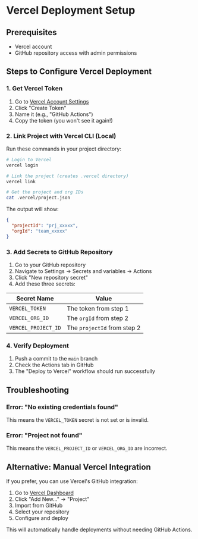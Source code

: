 # Vercel Deployment Setup

## Prerequisites

- Vercel account
- GitHub repository access with admin permissions

## Steps to Configure Vercel Deployment

### 1. Get Vercel Token

1. Go to [Vercel Account Settings](https://vercel.com/account/tokens)
2. Click "Create Token"
3. Name it (e.g., "GitHub Actions")
4. Copy the token (you won't see it again!)

### 2. Link Project with Vercel CLI (Local)

Run these commands in your project directory:

```bash
# Login to Vercel
vercel login

# Link the project (creates .vercel directory)
vercel link

# Get the project and org IDs
cat .vercel/project.json
```

The output will show:

```json
{
  "projectId": "prj_xxxxx",
  "orgId": "team_xxxxx"
}
```

### 3. Add Secrets to GitHub Repository

1. Go to your GitHub repository
2. Navigate to Settings → Secrets and variables → Actions
3. Click "New repository secret"
4. Add these three secrets:

| Secret Name         | Value                       |
| ------------------- | --------------------------- |
| `VERCEL_TOKEN`      | The token from step 1       |
| `VERCEL_ORG_ID`     | The `orgId` from step 2     |
| `VERCEL_PROJECT_ID` | The `projectId` from step 2 |

### 4. Verify Deployment

1. Push a commit to the `main` branch
2. Check the Actions tab in GitHub
3. The "Deploy to Vercel" workflow should run successfully

## Troubleshooting

### Error: "No existing credentials found"

This means the `VERCEL_TOKEN` secret is not set or is invalid.

### Error: "Project not found"

This means the `VERCEL_PROJECT_ID` or `VERCEL_ORG_ID` are incorrect.

## Alternative: Manual Vercel Integration

If you prefer, you can use Vercel's GitHub integration:

1. Go to [Vercel Dashboard](https://vercel.com/dashboard)
2. Click "Add New..." → "Project"
3. Import from GitHub
4. Select your repository
5. Configure and deploy

This will automatically handle deployments without needing GitHub Actions.
